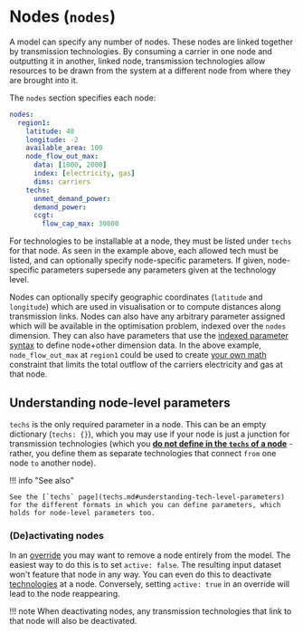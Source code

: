 
# Nodes (`nodes`)

A model can specify any number of nodes.
These nodes are linked together by transmission technologies.
By consuming a carrier in one node and outputting it in another, linked node, transmission technologies allow resources to be drawn from the system at a different node from where they are brought into it.

The `nodes` section specifies each node:

```yaml
nodes:
  region1:
    latitude: 40
    longitude: -2
    available_area: 100
    node_flow_out_max:
      data: [1000, 2000]
      index: [electricity, gas]
      dims: carriers
    techs:
      unmet_demand_power:
      demand_power:
      ccgt:
        flow_cap_max: 30000
```

For technologies to be installable at a node, they must be listed under `techs` for that node.
As seen in the example above, each allowed tech must be listed, and can optionally specify node-specific parameters.
If given, node-specific parameters supersede any parameters given at the technology level.

Nodes can optionally specify geographic coordinates (`latitude` and `longitude`) which are used in visualisation or to compute distances along transmission links.
Nodes can also have any arbitrary parameter assigned which will be available in the optimisation problem, indexed over the `nodes` dimension.
They can also have parameters that use the [indexed parameter syntax](parameters.md) to define node+other dimension data.
In the above example, `node_flow_out_max` at `region1` could be used to create [your own math](../user_defined_math/index.md) constraint that limits the total outflow of the carriers electricity and gas at that node.

## Understanding node-level parameters

`techs` is the only required parameter in a node.
This can be an empty dictionary (`techs: {}`), which you may use if your node is just a junction for transmission technologies (which you [**do not define in the `techs` of a node**](techs.md#transmission-technologies) - rather, you define them as separate technologies that connect `from` one node `to` another node).

!!! info "See also"

    See the [`techs` page](techs.md#understanding-tech-level-parameters) for the different formats in which you can define parameters, which holds for node-level parameters too.

### (De)activating nodes

In an [override](scenarios.md) you may want to remove a node entirely from the model.
The easiest way to do this is to set `active: false`.
The resulting input dataset won't feature that node in any way.
You can even do this to deactivate [technologies](techs.md) at a node.
Conversely, setting `active: true` in an override will lead to the node reappearing.

!!! note
    When deactivating nodes, any transmission technologies that link to that node will also be deactivated.
